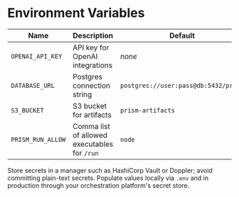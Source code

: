 # Environment Variables

| Name              | Description                                  | Default                                                                | Scope   |
| ----------------- | -------------------------------------------- | ---------------------------------------------------------------------- | ------- |
| `OPENAI_API_KEY`  | API key for OpenAI integrations              | _none_                                                                 | runtime |
| `DATABASE_URL`    | Postgres connection string                   | `postgres://user:pass@db:5432/prism` <!-- pragma: allowlist secret --> | server  |
| `S3_BUCKET`       | S3 bucket for artifacts                      | `prism-artifacts`                                                      | server  |
| `PRISM_RUN_ALLOW` | Comma list of allowed executables for `/run` | `node`                                                                 | server  |

Store secrets in a manager such as HashiCorp Vault or Doppler; avoid committing
plain-text secrets. Populate values locally via `.env` and in production through
your orchestration platform's secret store.
